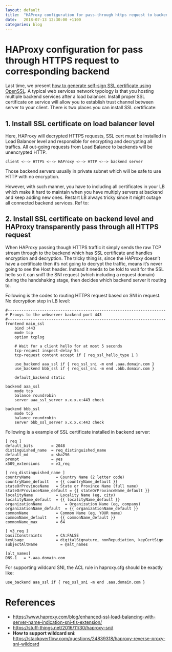 ```yaml
---
layout: default
title:  "HAProxy configuration for pass-through https request to backend"
date:   2018-07-13 12:30:00 +1100
categories: blog
---
```


# HAProxy configuration for pass through HTTPS request to corresponding backend

Last time, we present [how to generate self-sign SSL certificate using OpenSSL](/blog/2017/10/30/create-self-sign-ssl-certificate.html). A typical web services network typology is that you hosting multiple backend services after a load balancer. Install proper SSL certificate on service will allow you to establish trust channel between server to your client. There is two places you can install SSL certificate:

## 1. Install SSL certificate on load balancer level
Here, HAProxy will decrypted HTTPS requests, SSL cert must be installed in Load Balancer level and responsible for encrypting and decrypting all traffics. All out-going requests from Load Balance to backends will be unencrypted HTTP.
```
client <--> HTTPS <--> HAProxy <--> HTTP <--> backend server
```
Those backend servers usually in private subnet which will be safe to use HTTP with no encryption.

However, with such manner, you have to including all certificates in your LB  which make it hard to maintain when you have multiply servers at backend and keep adding new ones. Restart LB always tricky since it might outage all connected backend services. Ref to: 


## 2. Install SSL certificate on backend level and HAProxy transparently pass through all HTTPS request
When HAProxy passing though HTTPS traffic it simply sends the raw TCP stream through to the backend which has SSL certificate and handles encryption and decryption. The tricky thing is, since the HAProxy doesn’t have a certificate then it’s not going to decrypt the traffic, means it’s never going to see the Host header. Instead it needs to be told to wait for the SSL hello so it can sniff the SNI request (which including a request domain) during the handshaking stage, then decides which backend server it routing to. 

Following is the codes to routing HTTPS request based on SNI in request. No decryption step in LB level:
```
#---------------------------------------------------------------------
# Proxys to the webserver backend port 443
#---------------------------------------------------------------------
frontend main_ssl
    bind :443
    mode tcp
    option tcplog

    # Wait for a client hello for at most 5 seconds
    tcp-request inspect-delay 5s
    tcp-request content accept if { req_ssl_hello_type 1 }

    use_backend aaa_ssl if { req_ssl_sni -m end .aaa.domain.com }
    use_backend bbb_ssl if { req_ssl_sni -m end .bbb.domain.com }

    default_backend static

backend aaa_ssl
    mode tcp
    balance roundrobin
    server aaa_ssl_server x.x.x.x:443 check

backend bbb_ssl
    mode tcp
    balance roundrobin
    server bbb_ssl_server x.x.x.x:443 check
```

Following is a example of SSL certificate installed in backend server:
```
[ req ]
default_bits        = 2048
distinguished_name  = req_distinguished_name
default_md          = sha256
prompt              = yes
x509_extensions     = v3_req

[ req_distinguished_name ]
countryName           = Country Name (2 letter code)
countryName_default   = {{ countryName_default }}
stateOrProvinceName   = State or Province Name (full name)
stateOrProvinceName_default = {{ stateOrProvinceName_default }}
localityName          = Locality Name (eg, city)
localityName_default  = {{ localityName_default }}
organizationName          = Organization Name (eg, company)
organizationName_default  = {{ organizationName_default }}
commonName            = Common Name (eg, YOUR name)
commonName_default    = {{ commonName_default }}
commonName_max        = 64

[ v3_req ]
basicConstraints      = CA:FALSE
keyUsage              = digitalSignature, nonRepudiation, keyCertSign
subjectAltName          = @alt_names

[alt_names]
DNS.1   = *.aaa.domain.com

```

For supporting wildcard SNI, the ACL rule in haproxy.cfg should be exactly like:

```
use_backend aaa_ssl if { req_ssl_sni -m end .aaa.domain.com }
```


# References
- https://www.haproxy.com/blog/enhanced-ssl-load-balancing-with-server-name-indication-sni-tls-extension/
- https://stuff-things.net/2016/11/30/haproxy-sni/
- <b>How to support wildcard sni:</b> https://stackoverflow.com/questions/24839318/haproxy-reverse-proxy-sni-wildcard


